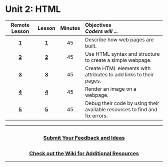 # Unit 2: HTML

|Remote Lesson|                                                    Lesson                                                     | Minutes | Objectives<br> _Coders will ..._                                            |
|:------:| :-----------------------------------------------------------------------------------------------------------: | :-----: | :-------------------------------------------------------------------------- |
|[**1**](https://docs.google.com/presentation/d/12HmTtZWdI2PNns4caevedhamoCPr6H_dkTTvZkgbljI/edit?usp=sharing)| [**1**](https://docs.google.com/presentation/d/1bKR-ACOwZ2x0CBcoiV8kms1KQ0ZSHSjAhyTCvOHiKfo/edit?usp=sharing) |   45    | Describe how web pages are built.                                           |
|[**2**](https://docs.google.com/presentation/d/1bAvEt3i7JGY2sAq6UGOW-wC8Db_60TVvBAYV7IEt1lg/edit?usp=sharing)| [**2**](https://docs.google.com/presentation/d/1uoO0Zu0aU_CIfP44jV33QhDidTVCTMB8OunQTJjDJBY/edit?usp=sharing) |   45    | Use HTML syntax and structure to create a simple webpage.                   |
|[**3**](https://docs.google.com/presentation/d/1YBlKO2DdAcQ8Mx8t_BbzLXacM6FfJnXbZ__1TOKQwCc/edit?usp=sharing) | [**3**](https://docs.google.com/presentation/d/1F1sEnBigUqrbGcCfcfXSvtDc8iMhC2VfBxV9f3IjYfM/edit?usp=sharing) |   45    | Create HTML elements with attributes to add links to their pages.           |
|[**4**](https://docs.google.com/presentation/d/1vtuwoPm2EERZl9THx3tFTEeHdGMMUFzc60x5L2DGJMU/edit?usp=sharing)| [**4**](https://docs.google.com/presentation/d/1mR6BalJOjf7ZB3qwJFW676Q1NLfKJRmFLyVShiCOPv0/edit?usp=sharing) |   45    | Render an image on a webpage.                                               |
|[**5**](https://docs.google.com/presentation/d/1KvQCmXwFU7mctnPBwXrzepMFzfS81sNlH0qRr_ewm4E/edit?usp=sharing)| [**5**](https://docs.google.com/presentation/d/1LEBT66KZpSxXBXmE9B0WeW4ygxrGqX_xHjBSy3tNZis/edit?usp=sharing) |   45    | Debug their code by using their available resources to find and fix errors. |

---

## <h3 align="center"><a href="https://forms.gle/vyAD1HFwXHZMRXrr9">Submit Your Feedback and Ideas</a></h3>

## <h3 align="center"><a href="https://github.com/itscodenation/curriculum-20-21/wiki">Check out the Wiki for Additional Resources</a></h3>

---
